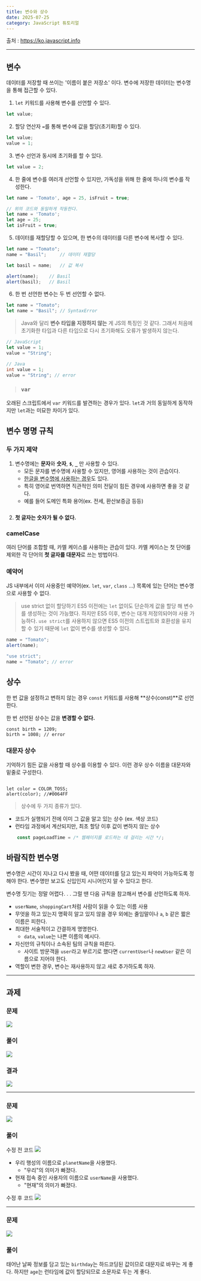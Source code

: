 ```yaml
---
title: 변수와 상수
date: 2025-07-25
category: JavaScript 튜토리얼
---
```


출처 : https://ko.javascript.info

---
## 변수
데이터를 저장할 때 쓰이는 '이름이 붙은 저장소' 이다.
변수에 저장한 데이터는 변수명을 통해 접근할 수 있다.

1. `let` 키워드를 사용해 변수를 선언할 수 있다.
```javascript
let value;
```

2. 할당 연산자 `=`를 통해 변수에 값을 할당(초기화)할 수 있다.
```javascript
let value;
value = 1;
```

3. 변수 선언과 동시에 초기화를 할 수 있다.
``` javascript
let value = 2;
```

4. 한 줄에 변수를 여러개 선언할 수 있지만, 가독성을 위해 한 줄에 하나의 변수를 작성한다.
```javascript
let name = 'Tomato', age = 25, isFruit = true;

// 위의 코드와 동일하게 작동한다.
let name = 'Tomato';
let age = 25;
let isFruit = true;
```

5. 데이터를 재할당할 수 있으며, 한 변수의 데이터를 다른 변수에 복사할 수 있다.
```javascript
let name = "Tomato";
name = "Basil"; 	// 데이터 재할당

let basil = name;	// 값 복사

alert(name);	// Basil
alert(basil);	// Basil
```

6. 한 번 선언한 변수는 두 번 선언할 수 없다.
```javascript
let name = "Tomato";
let name = "Basil";	// SyntaxError 
```	

> Java와 달리 **변수 타입을 지정하지 않는** 게 JS의 특징인 것 같다.
그래서 처음에 초기화한 타입과 다른 타입으로 다시 초기화해도 오류가 발생하지 않는다.
```javascript
// JavaScript
let value = 1;
value = "String";
```
>
```java
// Java
int value = 1;
value = "String"; // error
```

> ### `var`
오래된 스크립트에서 `var` 키워드를 발견하는 경우가 있다.
`let`과 거의 동일하게 동작하지만 `let`과는 미묘한 차이가 있다.

## 변수 명명 규칙
### 두 가지 제약
1. 변수명에는 **문자**와 **숫자**, **`$`**, **`_`** 만 사용할 수 있다.
	- 모든 문자를 변수명에 사용할 수 있지만, 영어를 사용하는 것이 관습이다.
	- [한글을 변수명에 사용하는 경우](https://www.linkedin.com/posts/dearlsh94_%EA%B0%9C%EB%B0%9C%ED%95%A0-%EB%95%8C-%ED%95%9C%EA%B8%80-%EB%B3%80%EC%88%98%EB%A5%BC-%EC%82%AC%EC%9A%A9%ED%95%B4%EB%B4%A4%EC%8A%B5%EB%8B%88%EB%8B%A4-%EC%9E%90%EB%B0%94%EC%8A%A4%ED%81%AC%EB%A6%BD%ED%8A%B8%EC%99%80-nextjs%EB%8A%94-%EC%9C%A0%EB%8B%88%EC%BD%94%EB%93%9C%EB%A5%BC-activity-7239939553216581632-ILrM/?originalSubdomain=kr)도 있다.
	- 특히 영어로 번역하면 직관적인 의미 전달이 힘든 경우에 사용하면 좋을 것 같다.
    - 예를 들어 도메인 특화 용어(ex. 전세, 환산보증금 등등)
##### 
2. **첫 글자는 숫자가 될 수 없다.**

### camelCase
여러 단어를 조합할 때, 카멜 케이스를 사용하는 관습이 있다.
카멜 케이스는 첫 단어를 제외한 각 단어의 **첫 글자를 대문자**로 쓰는 방법이다.

### 예약어
JS 내부에서 이미 사용중인 예약어(ex. `let`, `var`, `class` ...) 목록에 있는 단어는 변수명으로 사용할 수 없다.

> use strict 없이 할당하기
ES5 이전에는 `let` 없이도 단순하게 값을 할당 해 변수를 생성하는 것이 가능했다.
하지만 ES5 이후, 변수는 대개 저정의되어야 사용 가능하다.
`use strict`를 사용하지 않으면 ES5 이전의 스트립트와 호환성을 유지할 수 있기 때문에 `let` 없이 변수를 생성할 수 있다.
```javascript
name = "Tomato";
alert(name);
```
>
```javascript
"use strict";
name = "Tomato"; // error
``` 

## 상수
한 번 값을 설정하고 변하지 않는 경우 `const` 키워드를 사용해 **상수(const)**로 선언한다. 

한 번 선언된 상수는 값을 **변경할 수 없다.**
```
const birth = 1209;
birth = 1008; // error
```
### 대문자 상수
기억하기 힘든 값을 사용할 때 상수를 이용할 수 있다. 이런 경우 상수 이름을 대문자와 밑줄로 구성한다.

``` const COLOR_TOSS = #0064FF";

let color = COLOR_TOSS;
alert(color); //#0064FF
```

> 상수에 두 가지 종류가 있다.
- 코드가 실행되기 전에 이미 그 값을 알고 있는 상수 (ex. 색상 코드)
- 런타임 과정에서 계산되지만, 최초 할당 이후 값이 변하지 않는 상수 
``` javascript
    const pageLoadTime = /* 웹페이지를 로드하는 데 걸리는 시간 */;
```

## 바람직한 변수명
변수명은 시간이 지나고 다시 봤을 때, 어떤 데이터를 담고 있는지 파악이 가능하도록 정해야 한다. 변수명만 보고도 신입인지 시니어인지 알 수 있다고 한다. 

변수명 짓기는 정말 어렵다. . .
그럴 땐 다음 규칙을 참고해서 변수를 선언하도록 하자.

- `userName`, `shoppingCart`처럼 사람이 읽을 수 있는 이름 사용
- 무엇을 하고 있는지 명확히 알고 있지 않을 경우 외에는 줄임말이나 `a`, `b` 같은 짧은 이름은 피한다.
- 최대한 서술적이고 간결하게 명명한다.
	- `data`, `value`는 나쁜 이름의 예시다.
- 자신만의 규칙이나 소속된 팀의 규칙을 따른다. 
	- 사이트 방문객을 `user`라고 부르기로 했다면 `currentUser`나 `newUser` 같은 이름으로 지어야 한다.
- 역할이 변한 경우, 변수는 재사용하지 않고 새로 추가하도록 하자.

----

## 과제
### 문제
![](https://velog.velcdn.com/images/decollzoq/post/54f53b40-b9be-4cb1-8231-cc824fc861d8/image.png)
### 풀이
![](https://velog.velcdn.com/images/decollzoq/post/30db547e-9a2e-479e-845e-c29be76c667e/image.png)
### 결과
![](https://velog.velcdn.com/images/decollzoq/post/0013dc79-9a74-4aa5-aaf4-c7da1374732c/image.png)

----
### 문제
![](https://velog.velcdn.com/images/decollzoq/post/99e6c335-971b-4ca1-b487-8e4b73baa215/image.png)

### 풀이
수정 전 코드
![](https://velog.velcdn.com/images/decollzoq/post/b4d6f4d4-9d84-4295-a8cf-3922e2526b87/image.png)


- 우리 행성의 이름으로 `planetName`을 사용했다.
	- "우리"의 의미가 빠졌다.
- 현재 접속 중인 사용자의 이름으로 `userName`을 사용했다.
	- "현재"의 의미가 빠졌다.
    
수정 후 코드
![](https://velog.velcdn.com/images/decollzoq/post/8f753f1c-4b45-4e85-9c2d-f72be75004fd/image.png)

-----
### 문제
![](https://velog.velcdn.com/images/decollzoq/post/c1826526-1a5e-4881-9972-bef05e8ff6c5/image.png)

### 풀이

태어난 날짜 정보를 담고 있는 `birthday`는 하드코딩된 값이므로 대문자로 바꾸는 게 좋다.
하지만 `age`는 런타임에 값이 할당되므로 소문자로 두는 게 좋다.
